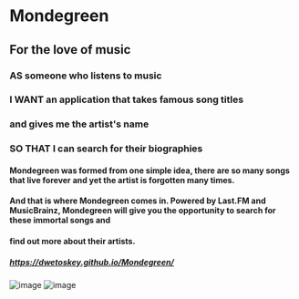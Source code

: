 # Mondegreen
## For the love of music

### AS someone who listens to music

### I WANT an application that takes famous song titles
### and gives me the artist's name

### SO THAT I can search for their biographies

#### Mondegreen was formed from one simple idea, there are so many songs that live forever and yet the artist is forgotten many times.
#### And that is where Mondegreen comes in. Powered by Last.FM and MusicBrainz, Mondegreen will give you the opportunity to search for these immortal songs and
#### find out more about their artists.

##### https://dwetoskey.github.io/Mondegreen/

![image](https://user-images.githubusercontent.com/93551304/150703900-f51e2957-ebaf-469b-816f-426165e4d37d.png)
![image](https://user-images.githubusercontent.com/93551304/150703937-9c0bde75-ece8-4731-9569-6000e3102dfa.png)
